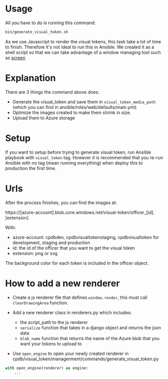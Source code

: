 # Usage

All you have to do is running this command:

```bash
bin/generate_visual_token.sh
```

As we use Javascript to render the visual tokens, this task take a lot of time to finish. Therefore it's not ideal to run this in Ansible. We created it as a shell script so that we can take advantage of a window managing tool such as [screen](https://www.gnu.org/software/screen/manual/screen.html)

# Explanation

There are 3 things the command above does:

- Generate the visual_token and save them in `visual_token_media_path` (which you can find in ansible/roles/web/defaults/main.yml)
- Optimize the images created to make them shrink in size.
- Upload them to Azure storage

# Setup

If you want to setup before trying to generate visual token, run Ansible playbook with `visual_token` tag. However it is recommended that you re-run Ansible with no tag (mean running everything) when deploy this to production the first time.

# Urls

After the process finishes, you can find the images at:

https://[azure-account].blob.core.windows.net/visual-token/officer_[id].[extension]

With:

- azure-account: cpdbdev, cpdbvisualtokenstaging, cpdbvisualtoken for development, staging and production
- id: the id of the officer that you want to get the visual token
- extension: png or svg

The background color for each token is included in the officer object.

# How to add a new renderer

- Create a js renderer file that defines `window.render`, this must call `clearDrawingArea` function.

- Add a new renderer class in renderers.py which includes:
  + the script_path to the js renderer
  + `serialize` function that takes in a django object and returns the json data
  + `blob_name` function that returns the name of the Azure blob that you want your tokens to upload to

- Use `open_engine` to open your newly created renderer in cpdb/visual_token/managerment/commands/generate_visual_token.py

```python
with open_engine(renderer) as engine:
    ...
```
